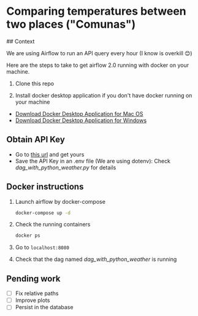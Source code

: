 # Comparing temperatures between two places ("Comunas")


## Context

We are using Airflow to run an API query every hour (I know is overkill 😊)

Here are the steps to take to get airflow 2.0 running with docker on your machine. 
1. Clone this repo

1. Install docker desktop application if you don't have docker running on your machine
- [Download Docker Desktop Application for Mac OS](https://hub.docker.com/editions/community/docker-ce-desktop-mac)
- [Download Docker Desktop Application for Windows](https://hub.docker.com/editions/community/docker-ce-desktop-windows)

## Obtain API Key

- Go to [this url](http://api.weatherapi.com/) and get yours
- Save the API Key in an .env file (We are using dotenv): Check *dag_with_python_weather.py* for details 

## Docker instructions

1. Launch airflow by docker-compose
    ```bash
    docker-compose up -d
    ```

2. Check the running containers
    ```bash
    docker ps
    ```

3. Go to `localhost:8080`

4. Check that the dag named *dag_with_python_weather* is running

## Pending work

- [ ] Fix relative paths
- [ ] Improve plots
- [ ] Persist in the database
